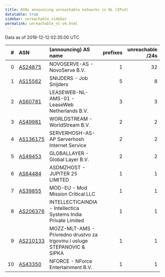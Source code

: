 ```yaml
---
title: ASNs announcing unreachable networks in NL (IPv4)
datatable: true
sidebar: unreachable_sidebar
permalink: unreachable_nl-v4.html
---
```


Data as of 2018-12-12 02:35:00 UTC


<div class="datatable-begin"></div>

|   # | ASN                                      | (announcing) AS name                                                         |   prefixes |   unreachable /24s |
|----:|:-----------------------------------------|:-----------------------------------------------------------------------------|-----------:|-------------------:|
|   0 | [AS24875](unreachable_AS24875-v4.html)   | NOVOSERVE-AS - NovoServe B.V.                                                |          1 |                 32 |
|   1 | [AS15562](unreachable_AS15562-v4.html)   | SNIJDERS - Job Snijders                                                      |          5 |                  8 |
|   2 | [AS60781](unreachable_AS60781-v4.html)   | LEASEWEB-NL-AMS-01 - LeaseWeb Netherlands B.V.                               |          3 |                  3 |
|   3 | [AS49981](unreachable_AS49981-v4.html)   | WORLDSTREAM - WorldStream B.V.                                               |          2 |                  2 |
|   4 | [AS136175](unreachable_AS136175-v4.html) | SERVERHOSH-AS-AP Serverhosh Internet Service                                 |          2 |                  2 |
|   5 | [AS49453](unreachable_AS49453-v4.html)   | GLOBALLAYER - Global Layer B.V.                                              |          2 |                  2 |
|   6 | [AS64484](unreachable_AS64484-v4.html)   | ASDMZHOST - JUPITER 25 LIMITED                                               |          1 |                  1 |
|   7 | [AS39855](unreachable_AS39855-v4.html)   | MOD-EU - Mod Mission Critical LLC                                            |          1 |                  1 |
|   8 | [AS206376](unreachable_AS206376-v4.html) | INTELLECTICAINDIA - Intellectica Systems India Private Limited               |          1 |                  1 |
|   9 | [AS210133](unreachable_AS210133-v4.html) | MOZZ-MLT-AMS - Privredno drustvo za trgovinu i usluge STEPANOVIC &amp; SIPKA |          1 |                  1 |
|  10 | [AS43350](unreachable_AS43350-v4.html)   | NFORCE - NForce Entertainment B.V.                                           |          1 |                  1 |

<div class="datatable-end"></div>
